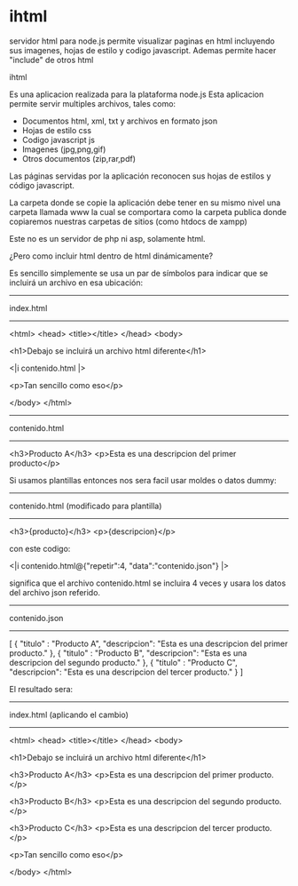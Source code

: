 ihtml
=====

servidor html para node.js permite visualizar paginas en html incluyendo sus imagenes, hojas de estilo y codigo javascript. Ademas permite hacer "include" de otros html


ihtml

Es una aplicacion realizada para la plataforma node.js
Esta aplicacion permite servir multiples archivos, tales como:

- Documentos html, xml, txt y archivos en formato json
- Hojas de estilo css
- Codigo javascript js
- Imagenes (jpg,png,gif)
- Otros documentos (zip,rar,pdf)

Las páginas servidas por la aplicación reconocen sus hojas de estilos y código javascript.

La carpeta donde se copie la aplicación debe tener en su mismo nivel una carpeta llamada www la cual se comportara como la carpeta publica donde copiaremos nuestras carpetas de sitios (como htdocs de xampp)

Este no es un servidor de php ni asp, solamente html.

¿Pero como incluir html dentro de html dinámicamente?

Es sencillo simplemente se usa un par de símbolos para indicar que se incluirá un archivo en esa ubicación:

**************************
index.html
**************************
&lt;html&gt;
&lt;head&gt;
&lt;title&gt;&lt;/title&gt;
&lt;/head&gt;
&lt;body&gt;

  &lt;h1&gt;Debajo se incluirá un archivo html diferente&lt;/h1&gt;

  &lt;|i contenido.html |&gt;

  &lt;p&gt;Tan sencillo como eso&lt;/p&gt;

&lt;/body&gt;
&lt;/html&gt;

**************************
contenido.html
**************************
&lt;h3&gt;Producto A&lt;/h3&gt;
&lt;p&gt;Esta es una descripcion del primer producto&lt;/p&gt;


Si usamos plantillas entonces nos sera facil usar moldes o datos dummy:

**************************
contenido.html  (modificado para plantilla)
**************************
  &lt;h3&gt;{producto}&lt;/h3&gt;
  &lt;p&gt;{descripcion}&lt;/p&gt;


con este codigo:

&lt;|i contenido.html@{"repetir":4, "data":"contenido.json"} |&gt;

significa que el archivo contenido.html se incluira 4 veces y usara los datos del archivo json referido.
**************************
contenido.json
**************************
[
  { "titulo"     : "Producto A",
    "descripcion": "Esta es una descripcion del primer producto." },
  { "titulo"     : "Producto B",
    "descripcion": "Esta es una descripcion del segundo producto." },
  { "titulo"     : "Producto C",
    "descripcion": "Esta es una descripcion del tercer producto." }
]

El resultado sera:

**************************
index.html (aplicando el cambio)
**************************
&lt;html&gt;
&lt;head&gt;
&lt;title&gt;&lt;/title&gt;
&lt;/head&gt;
&lt;body&gt;

  &lt;h1&gt;Debajo se incluirá un archivo html diferente&lt;/h1&gt;

  &lt;h3&gt;Producto A&lt;/h3&gt;
  &lt;p&gt;Esta es una descripcion del primer producto.&lt;/p&gt;

  &lt;h3&gt;Producto B&lt;/h3&gt;
  &lt;p&gt;Esta es una descripcion del segundo producto.&lt;/p&gt;

  &lt;h3&gt;Producto C&lt;/h3&gt;
  &lt;p&gt;Esta es una descripcion del tercer producto.&lt;/p&gt;

  &lt;p&gt;Tan sencillo como eso&lt;/p&gt;

&lt;/body&gt;
&lt;/html&gt;


